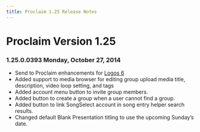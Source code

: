 ```yaml
---
title: Proclaim 1.25 Release Notes
---
```


# Proclaim Version 1.25

### 1.25.0.0393 Monday, October 27, 2014
* Send to Proclaim enhancements for [Logos 6](http://logos.com)
* Added support to media browser for editing group upload media title, description, video loop setting, and tags
* Added account menu button to invite group members.
* Added button to create a group when a user cannot find a group.
* Added button to link SongSelect account in song entry helper search results.
* Changed default Blank Presentation titling to use the upcoming Sunday’s date.
